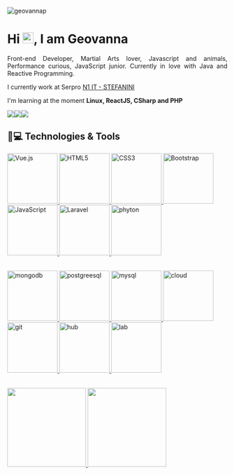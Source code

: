 <p align="left"><img src="https://komarev.com/ghpvc/?username=geovannap" alt="geovannap" /></p>

<h1 align = "justify"> Hi <img src="https://media.giphy.com/media/hvRJCLFzcasrR4ia7z/giphy.gif" width="25px">, I am Geovanna</h1>
<p align = "justify">Front-end Developer, Martial Arts lover, Javascript and animals, Performance curious, JavaScript junior. Currently in love with Java and Reactive Programming.</p>

I currently work at Serpro [N1 IT - STEFANINI](https://www.n1it.com.br/)

I'm learning at the moment **Linux, ReactJS, CSharp and PHP**

<div style="display: flex; text-align: center;">
  <a href="https://www.instagram.com/gepereirasv/" target="_blank">
    <img src="https://img.shields.io/badge/-Instagram-%23E4405F?style=for-the-badge&logo=instagram&logoColor=white" target="_blank">
  </a>
  <a href="mailto:gepereira88@gmail.com">
    <img src="https://img.shields.io/badge/-Gmail-%23333?style=for-the-badge&logo=gmail&logoColor=white" target="_blank">
  </a>
  <a href="https://www.linkedin.com/in/geovanna-s-a11441137/" target="_blank">
    <img src="https://img.shields.io/badge/-LinkedIn-%230077B5?style=for-the-badge&logo=linkedin&logoColor=white" target="_blank">
  </a> 
</div>

## 🚀💻 Technologies & Tools

 <table>
  <a href="https://github.com/geovannap">
  <img src="https://img.icons8.com/color/2x/vue-js.png" width="115" alt="Vue.js">
  <img src="https://img.icons8.com/color/2x/html-5.png" width="115" alt="HTML5">
  <img src="https://img.icons8.com/color/2x/css3.png" width="115" alt="CSS3">
  <img src="https://img.icons8.com/color/2x/bootstrap.png" width="115" alt="Bootstrap">
  <img src="https://cdn.jsdelivr.net/gh/devicons/devicon/icons/javascript/javascript-original.svg" width="115" alt="JavaScript">        
  <img src="https://cdn.iconscout.com/icon/free/png-64/laravel-226015.png" width="115" alt="Laravel">
  <img src="https://cdn.jsdelivr.net/gh/devicons/devicon/icons/python/python-original.svg" width="115" alt="phyton">
          
</table>
    
<table>
  <a href="https://github.com/geovannap">
  <img src="https://cdn.jsdelivr.net/gh/devicons/devicon/icons/mongodb/mongodb-original.svg" width="115" alt="mongodb" > 
 <img src="https://cdn.jsdelivr.net/gh/devicons/devicon/icons/postgresql/postgresql-original.svg" width="115" alt="postgreesql" >
 <img src="https://cdn.jsdelivr.net/gh/devicons/devicon/icons/mysql/mysql-original.svg" width="115" alt="mysql">
 <img src="https://cdn.jsdelivr.net/gh/devicons/devicon/icons/googlecloud/googlecloud-original.svg" width="115" alt="cloud">
 <img src="https://cdn.jsdelivr.net/gh/devicons/devicon/icons/git/git-original.svg" width="115" alt="git">
 <img src="https://cdn.jsdelivr.net/gh/devicons/devicon/icons/github/github-original.svg" width="115" alt="hub">
 <img src="https://cdn.jsdelivr.net/gh/devicons/devicon/icons/gitlab/gitlab-original.svg" width="115" alt="lab">
               
</table>
    
<table>
  <a href="https://github.com/geovannap">
  <img height="180em" src="https://github-readme-stats.vercel.app/api?username=geovannaP&show_icons=true&theme=tokyonight&include_all_commits=true&count_private=true"/>
  <img height="180em" src="https://github-readme-stats.vercel.app/api/top-langs/?username=geovannaP&layout=compact&langs_count=6&theme=tokyonight"/>
  </table>




         

 
    
